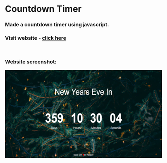# Countdown Timer

### Made a countdown timer using javascript.

### Visit website - [click here](https://dwivedyaakash.github.io/countdown-timer/)

<br/>

### Website screenshot:
<img src="screenshot.png"/>

